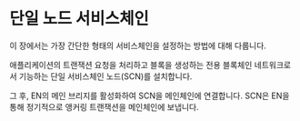 # 단일 노드 서비스체인 <a id="single-node-service-chain"></a>

이 장에서는 가장 간단한 형태의 서비스체인을 설정하는 방법에 대해 다룹니다.

애플리케이션의 트랜잭션 요청을 처리하고 블록을 생성하는 전용 블록체인 네트워크로서 기능하는 단일 서비스체인 노드(SCN)를 설치합니다.

그 후, EN의 메인 브리지를 활성화하여 SCN을 메인체인에 연결합니다. SCN은 EN을 통해 정기적으로 앵커링 트랜잭션을 메인체인에 보냅니다. 

 
